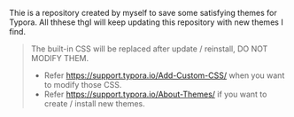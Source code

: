 Thie is a repository created by myself to save some satisfying themes for Typora. All thhese thgI will keep updating this repository with new themes I find.

> The built-in CSS will be replaced after update / reinstall, DO NOT MODIFY THEM.
> - Refer https://support.typora.io/Add-Custom-CSS/ when you want to modify those CSS.
> - Refer https://support.typora.io/About-Themes/ if you want to create / install new themes.
